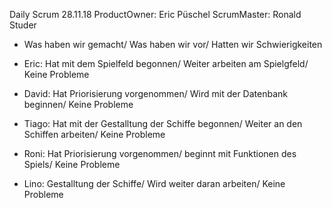 Daily Scrum 28.11.18
ProductOwner: Eric Püschel ScrumMaster: Ronald Studer

* Was haben wir gemacht/ Was haben wir vor/ Hatten wir Schwierigkeiten

* Eric: Hat mit dem Spielfeld begonnen/ Weiter arbeiten am Spielgfeld/ Keine Probleme
* David: Hat Priorisierung vorgenommen/ Wird mit der Datenbank beginnen/ Keine Probleme
* Tiago: Hat mit der Gestalltung der Schiffe begonnen/ Weiter an den Schiffen arbeiten/ Keine Probleme
* Roni: Hat Priorisierung vorgenommen/ beginnt mit Funktionen des Spiels/ Keine Probleme
* Lino: Gestalltung der Schiffe/ Wird weiter daran arbeiten/ Keine Probleme
